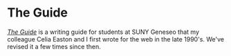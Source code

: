 # The Guide

[*The Guide*](http://writingguide.geneseo.edu) is a writing guide for students at SUNY Geneseo that my colleague Celia Easton and I first wrote for the web in the late 1990's. We've revised it a few times since then.


